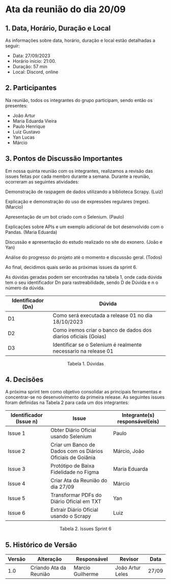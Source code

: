 # Ata da reunião do dia 20/09

## 1. Data, Horário, Duração e Local

As informações sobre data, horário, duração e local estão detalhadas a seguir:
- Data: 27/09/2023
- Horário início: 21:00.
- Duração: 57 min
- Local: Discord, online 

## 2. Participantes

Na reunião, todos os integrantes do grupo participam, sendo então os presentes:
- João Artur 
- Maria Eduarda Vieira
- Paulo Henrique 
- Luiz Gustavo
- Yan Lucas
- Márcio 

## 3. Pontos de Discussão Importantes

Em nossa quinta reunião com os integrantes, realizamos a revisão das issues feitas por cada membro durante a semana. 
Durante a reunião, ocorreram as seguintes atividades:

Demonstração de raspagem de dados utilizando a biblioteca Scrapy. (Luiz)

Explicação e demonstração do uso de expressões regulares (regex). (Marcio)

Apresentação de um bot criado com o Selenium. (Paulo)

Explicações sobre APIs e um exemplo adicional de bot desenvolvido com o Pandas. (Maria Eduarda)

Discussão e apresentação do estudo realizado no site do exonero. (João e Yan)

Análise do progresso do projeto até o momento e discussão geral. (Todos)

Ao final, decidimos quais serão as próximas issues da sprint 6. 

As dúvidas geradas podem ser encontradas na tabela 1, onde cada dúvida tem o seu identificador Dn para rastreabilidade, sendo D de Dúvida e n o número da dúvida.

| Identificador (Dn) | Dúvida                                                            |
|--------------------|-------------------------------------------------------------------| 
| D1                 | Como será executada a release 01 no dia 18/10/2023                |
| D2                 | Como iremos criar o banco de dados dos diarios oficiais (Goias)   |
| D3                 | Identificar se o Selenium é realmente necessario na release 01    |

<p align="center"> Tabela 1. Dúvidas </p>

## 4. Decisões

A próxima sprint tem como objetivo consolidar as principais ferramentas e concentrar-se no desenvolvimento da primeira release. 
As seguintes issues foram definidas na Tabela 2 para cada um dos integrantes:

| Identificador (Issue n) | Issue                                                               | Integrante(s) responsável(eis) |
|-------------------------|---------------------------------------------------------------------|--------------------------------|
| Issue 1                 | Obter Diário Oficial usando Selenium                                | Paulo                          |
| Issue 2                 | Criar um Banco de Dados com os Diários Oficiais de Goiânia          | Márcio, João                   | 
| Issue 3                 | Protótipo de Baixa Fidelidade no Figma                              | Maria Eduarda                  |
| Issue 4                 | Criar Ata da Reunião do dia 27/09                                   | Márcio                         |
| Issue 5                 | Transformar PDFs do Diário Oficial em TXT                           | Yan                            |
| Issue 6             | Extrair Diário Oficial usando o Scrapy                              | Luiz                           |

<p align="center"> Tabela 2. Issues Sprint 6 </p>

## 5. Histórico de Versão

| Versão | Alteração              | Responsável      | Revisor            | Data  |
|--------|------------------------|------------------|--------------------|-------|
| 1.0    | Criando Ata da Reunião | Marcio Guilherme | João Artur Leles   | 27/09 |